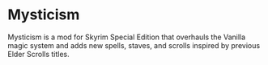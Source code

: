 # Mysticism
Mysticism is a mod for Skyrim Special Edition that overhauls the Vanilla magic system and adds new spells, staves, and scrolls inspired by previous Elder Scrolls titles.
